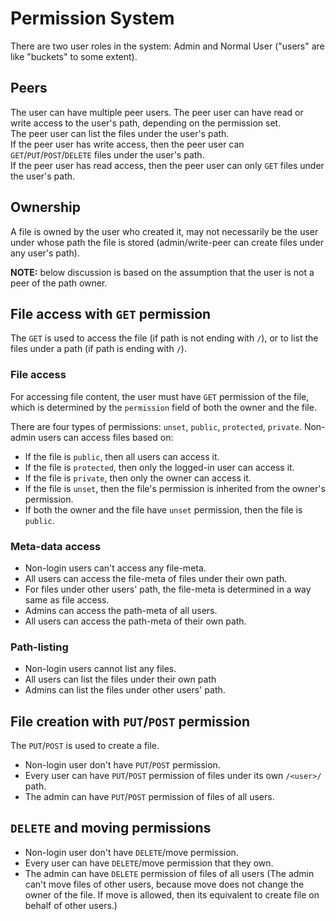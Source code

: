 
# Permission System
There are two user roles in the system: Admin and Normal User ("users" are like "buckets" to some extent).  

## Peers
The user can have multiple peer users. The peer user can have read or write access to the user's path, depending on the permission set.  
The peer user can list the files under the user's path.  
If the peer user has write access, then the peer user can `GET`/`PUT`/`POST`/`DELETE` files under the user's path.  
If the peer user has read access, then the peer user can only `GET` files under the user's path.  

## Ownership
A file is owned by the user who created it, may not necessarily be the user under whose path the file is stored (admin/write-peer can create files under any user's path).

**NOTE:** below discussion is based on the assumption that the user is not a peer of the path owner.

## File access with `GET` permission
The `GET` is used to access the file (if path is not ending with `/`), or to list the files under a path (if path is ending with `/`).  

### File access
For accessing file content, the user must have `GET` permission of the file, which is determined by the `permission` field of both the owner and the file.   

There are four types of permissions: `unset`, `public`, `protected`, `private`.
Non-admin users can access files based on:   

- If the file is `public`, then all users can access it.
- If the file is `protected`, then only the logged-in user can access it.  
- If the file is `private`, then only the owner can access it.
- If the file is `unset`, then the file's permission is inherited from the owner's permission.
- If both the owner and the file have `unset` permission, then the file is `public`.

### Meta-data access
- Non-login users can't access any file-meta.
- All users can access the file-meta of files under their own path.
- For files under other users' path, the file-meta is determined in a way same as file access.
- Admins can access the path-meta of all users.
- All users can access the path-meta of their own path.

### Path-listing
- Non-login users cannot list any files.
- All users can list the files under their own path 
- Admins can list the files under other users' path. 

## File creation with `PUT`/`POST` permission
The `PUT`/`POST` is used to create a file. 
- Non-login user don't have `PUT`/`POST` permission.  
- Every user can have `PUT`/`POST` permission of files under its own `/<user>/` path.  
- The admin can have `PUT`/`POST` permission of files of all users.

## `DELETE` and moving permissions
- Non-login user don't have `DELETE`/move permission.
- Every user can have `DELETE`/move permission that they own.
- The admin can have `DELETE` permission of files of all users
(The admin can't move files of other users, because move does not change the owner of the file. 
If move is allowed, then its equivalent to create file on behalf of other users.)